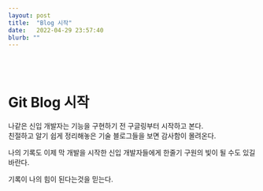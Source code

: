 ```yaml
---
layout: post
title:  "Blog 시작"
date:   2022-04-29 23:57:40
blurb: ""
---
```


<!-- <img src="{{ "/assets/img/content/post-example/Banner.jpg" | absolute_url }}" alt="bay" class="post-pic"/> -->
<br />
<br />


# Git Blog 시작

나같은 신입 개발자는 기능을 구현하기 전 구글링부터 시작하고 본다.<br/>
친절하고 알기 쉽게 정리해놓은 기술 블로그들을 보면 감사함이 몰려온다.<br/>

나의 기록도 이제 막 개발을 시작한 신입 개발자들에게 한줄기 구원의 빛이 될 수도 있길 바란다.<br/>

기록이 나의 힘이 된다는것을 믿는다.

[^1]: This is a note!